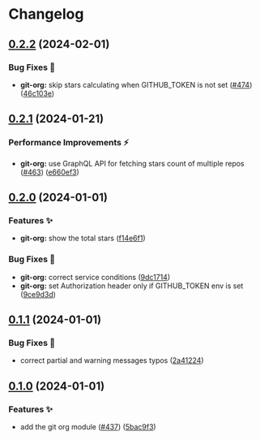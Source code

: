 # Changelog

## [0.2.2](https://github.com/hbstack/header/compare/modules/git-org/v0.2.1...modules/git-org/v0.2.2) (2024-02-01)


### Bug Fixes 🐞

* **git-org:** skip stars calculating when GITHUB_TOKEN is not set ([#474](https://github.com/hbstack/header/issues/474)) ([46c103e](https://github.com/hbstack/header/commit/46c103ef5bd02c72700b04037a99e9545ff1575f))

## [0.2.1](https://github.com/hbstack/header/compare/modules/git-org/v0.2.0...modules/git-org/v0.2.1) (2024-01-21)


### Performance Improvements ⚡️

* **git-org:** use GraphQL API for fetching stars count of multiple repos ([#463](https://github.com/hbstack/header/issues/463)) ([e660ef3](https://github.com/hbstack/header/commit/e660ef3a9d0dc204e32d6157130a6de31a39de7f))

## [0.2.0](https://github.com/hbstack/header/compare/modules/git-org/v0.1.1...modules/git-org/v0.2.0) (2024-01-01)


### Features ✨

* **git-org:** show the total stars ([f14e6f1](https://github.com/hbstack/header/commit/f14e6f11ac10942c39eeef99e5d073dc918577ee))


### Bug Fixes 🐞

* **git-org:** correct service conditions ([9dc1714](https://github.com/hbstack/header/commit/9dc1714b539e564e7169cb93ccc5a91871ec31d5))
* **git-org:** set Authorization header only if GITHUB_TOKEN env is set ([9ce9d3d](https://github.com/hbstack/header/commit/9ce9d3db0e18a3cc0fd56c5690a84d5c2e09445f))

## [0.1.1](https://github.com/hbstack/header/compare/modules/git-org/v0.1.0...modules/git-org/v0.1.1) (2024-01-01)


### Bug Fixes 🐞

* correct partial and warning messages typos ([2a41224](https://github.com/hbstack/header/commit/2a412244958a5822b4e5c838c2056cd002ca56b6))

## [0.1.0](https://github.com/hbstack/header/compare/modules/git-org-v0.0.1...modules/git-org/v0.1.0) (2024-01-01)


### Features ✨

* add the git org module ([#437](https://github.com/hbstack/header/issues/437)) ([5bac9f3](https://github.com/hbstack/header/commit/5bac9f331eaf0c6e888a507ba6de189efa36ac4e))
